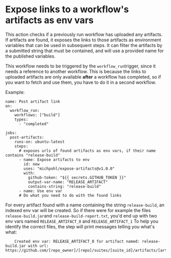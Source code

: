 # Expose links to a workflow's artifacts as env vars

This action checks if a previously run workflow has uploaded any artifacts. If artifacts are found, it exposes the links to those artifacts as environment variables that can be used in subsequent steps.
It can filter the artifacts by a submitted string that must be contained, and will use a provided name for the published variables.

This workflow needs to be triggered by the `workflow_run`trigger, since it needs a reference to another workflow. This is because the links to uploaded artifacts are only available **after** a workflow has completed, so if you want to fetch and use them, you have to do it in a second workflow.

Example:

```
name: Post artifact link
on:
  workflow_run:
    workflows: ["build"]
    types:
      - "completed"

jobs:
  post-artifacts:
    runs-on: ubuntu-latest
    steps:
      # exposes urls of found artifacts as env vars, if their name contains "release-build"
      - name: Expose artifacts to env
        id: new
        uses: "michpohl/expose-artifacts@v1.0.0"
        with:
          github-token: "${{ secrets.GITHUB_TOKEN }}"
          output-var-name: "RELEASE_ARTIFACT"
          contains-string: "release-build"
      - name: Use env var
      # Do what you need to do with the found links

```
For every artifact found with a name containing the string `release-build`, an indexed env var will be created. So if there were for example the files `release-build.jar`and `release-build-report.txt`, you'd end up with two env vars named `RELEASE_ARTIFACT_0` and `RELEASE_ARTIFACT_1`
To help you identify the correct files, the step will print messages telling you what's what:
```
    Created env var: RELEASE_ARTIFACT_0 for artifact named: release-build.jar with url: https://github.com/[repo_owner]/[repo]/suites/[suite_id]/artifacts/[artifact_id]
```
